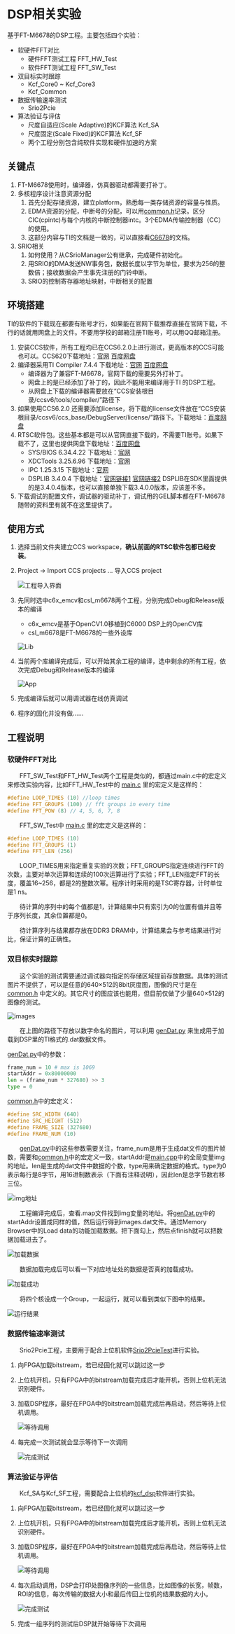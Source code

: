 # DSP相关实验

基于FT-M6678的DSP工程。主要包括四个实验：

- 软硬件FFT对比
  - 硬件FFT测试工程 FFT_HW_Test
  - 软件FFT测试工程 FFT_SW_Test
- 双目标实时跟踪
  - Kcf_Core0 ~ Kcf_Core3
  - Kcf_Common
- 数据传输速率测试
  - Srio2Pcie
- 算法验证与评估
  - 尺度自适应(Scale Adaptive)的KCF算法 Kcf_SA
  - 尺度固定(Scale Fixed)的KCF算法 Kcf_SF
  - 两个工程分别包含纯软件实现和硬件加速的方案

## 关键点

1. FT-M6678使用时，编译器，仿真器驱动都需要打补丁。
2. 多核程序设计注意资源分配
   1. 首先分配存储资源，建立platform，熟悉每一类存储资源的容量与性质。
   2. EDMA资源的分配，中断号的分配，可以用[common.h](Kcf_Common/common.h)记录。区分CIC(cpintc)与每个内核的中断控制器intc。3个EDMA传输控制器（CC）的使用。
   3. 这部分内容与TI的文档是一致的，可以直接看[C6678](https://www.ti.com.cn/cn/lit/ds/symlink/tms320c6678.pdf)的文档。
3. SRIO相关
   1. 如何使用？从CSrioManager公有继承，完成硬件初始化。
   2. 用SRIO的DMA发送NW事务包，数据长度以字节为单位，要求为256的整数倍；接收数据会产生事先注册的门铃中断。
   3. SRIO的控制寄存器地址映射，中断相关的配置

## 环境搭建

TI的软件的下载现在都要有账号才行，如果能在官网下载推荐直接在官网下载，不行的话就用网盘上的文件。不要用学校的邮箱注册TI账号，可以用QQ邮箱注册。

1. 安装CCS软件，所有工程均已在CCS6.2.0上进行测试，更高版本的CCS可能也可以。CCS620下载地址：[官网](https://www.ti.com/tool/download/CCSTUDIO/6.2.0.00050) [百度网盘](https://pan.baidu.com/s/1qpahFXGl8LDbYl1UOu8ZpA?pwd=abcd)
2. 编译器采用TI Compiler 7.4.4 下载地址：[官网](https://software-dl.ti.com/codegen/non-esd/downloads/download_archive.htm) [百度网盘](https://pan.baidu.com/s/1FCnDubYQcH1slSyHfXVBRw?pwd=abcd)
   - 编译器为了兼容FT-M6678，官网下载的需要另外打补丁。
   - 网盘上的是已经添加了补丁的，因此不能用来编译用于TI 的DSP工程。
   - 从网盘上下载的编译器需要放在“CCS安装根目录/ccsv6/tools/compiler/”路径下
3. 如果使用CCS6.2.0 还需要添加license，将下载的license文件放在“CCS安装根目录/ccsv6/ccs_base/DebugServer/license/”路径下。下载地址：[百度网盘](https://pan.baidu.com/s/1R0FAG-DhNgThmKQyeOyBbg?pwd=abcd)
4. RTSC软件包。这些基本都是可以从官网直接下载的，不需要TI账号。如果下载不了，这里也提供网盘下载地址：[百度网盘](https://pan.baidu.com/s/1Bnwm9WrotmYAaGoBV2pX6A?pwd=abcd)
   - SYS/BIOS 6.34.4.22 下载地址：[官网](https://software-dl.ti.com/dsps/dsps_public_sw/sdo_sb/targetcontent/sysbios/index.html)
   - XDCTools 3.25.6.96 下载地址：[官网](https://software-dl.ti.com/dsps/dsps_public_sw/sdo_sb/targetcontent/rtsc/)
   - IPC 1.25.3.15 下载地址：[官网](https://software-dl.ti.com/dsps/dsps_public_sw/sdo_sb/targetcontent/rtsc/)
   - DSPLIB 3.4.0.4 下载地址：[官网链接1](https://www.ti.com.cn/tool/cn/PROCESSOR-SDK-C667X) [官网链接2](https://software-dl.ti.com/sdoemb/sdoemb_public_sw/dsplib/latest/index_FDS.html) DSPLIB在SDK里面提供的是3.4.0.4版本，也可以直接单独下载3.4.0.0版本，应该差不多。
5. 下载调试的配置文件，调试器的驱动补丁，调试用的GEL脚本都在FT-M6678随带的资料里有就不在这里提供了。

## 使用方式

1. 选择当前文件夹建立CCS workspace，**确认前面的RTSC软件包都已经安装**。
2. Project → Import CCS projects ... 导入CCS project

    ![工程导入界面](README/2023-04-11-15-39-40.png)

3. 先同时选中c6x_emcv和csl_m6678两个工程，分别完成Debug和Release版本的编译
   - c6x_emcv是基于OpenCV1.0移植到C6000 DSP上的OpenCV库
   - csl_m6678是FT-M6678的一些外设库

    ![Lib](README/2023-04-11-15-47-43.png)

4. 当前两个库编译完成后，可以开始其余工程的编译，选中剩余的所有工程，依次完成Debug和Release版本的编译

    ![App](README/2023-04-11-15-48-12.png)

5. 完成编译后就可以用调试器在线仿真调试
6. 程序的固化并没有做……

## 工程说明

### 软硬件FFT对比

&emsp;&emsp;FFT_SW_Test和FFT_HW_Test两个工程是类似的，都通过main.c中的宏定义来修改实验内容，比如FFT_HW_Test中的 [main.c](FFT_HW_Test/main.c) 里的宏定义是这样的：

```cpp
#define LOOP_TIMES (10) //loop times
#define FFT_GROUPS (100) // fft groups in every time
#define FFT_POW (8) // 4, 5, 6, 7, 8
```

&emsp;&emsp;FFT_SW_Test中 [main.c](FFT_SW_Test/main.c) 里的宏定义是这样的：

```cpp
#define LOOP_TIMES (10)
#define FFT_GROUPS (1)
#define FFT_LEN (256)
```

&emsp;&emsp;LOOP_TIMES用来指定重复实验的次数；FFT_GROUPS指定连续进行FFT的次数，主要对单次运算和连续的100次运算进行了实验；FFT_LEN指定FFT的长度，覆盖16~256，都是2的整数次幂。程序计时采用的是TSC寄存器，计时单位是1 ns。

&emsp;&emsp;待计算的序列中的每个值都是1，计算结果中只有索引为0的位置有值并且等于序列长度，其余位置都是0。

&emsp;&emsp;待计算序列与结果都存放在DDR3 DRAM中，计算结果会与参考结果进行对比，保证计算的正确性。

### 双目标实时跟踪

&emsp;&emsp;这个实验的测试需要通过调试器向指定的存储区域提前存放数据。具体的测试图片不提供了，可以是任意的640×512的8bit灰度图，图像的尺寸是在 [common.h](Kcf_Common/common.h) 中定义的。其它尺寸的图应该也能用，但目前仅做了少量640×512的图像的测试。

![images](README/2023-04-11-19-40-26.png)

&emsp;&emsp;在上图的路径下存放以数字命名的图片，可以利用 [genDat.py](Scripts/genDat.py) 来生成用于加载到DSP里的TI格式的.dat数据文件。

[genDat.py](Scripts/genDat.py)中的参数：

```python
frame_num = 10 # max is 1069
startAddr = 0x80000000
len = (frame_num * 327680) >> 3
type = 0
```

[common.h](Kcf_Common/common.h)中的宏定义：

```cpp
#define SRC_WIDTH (640)
#define SRC_HEIGHT (512)
#define FRAME_SIZE (327680)
#define FRAME_NUM (10)
```

&emsp;&emsp;[genDat.py](Scripts/genDat.py)中的这些参数需要关注，frame_num是用于生成dat文件的图片帧数，需要和[common.h](Kcf_Common/common.h)中的宏定义一致，startAddr是[main.cpp](Kcf_Core0/src/main.cpp)中的全局变量img的地址。len是生成的dat文件中数据的个数，type用来确定数据的格式。type为0表示每行是8字节，用16进制数表示（下面有注释说明），因此len是总字节数右移三位。

![img地址](README/2023-04-12-08-47-36.png)

&emsp;&emsp;工程编译完成后，查看.map文件找到img变量的地址。将[genDat.py](Scripts/genDat.py)中的startAddr设置成同样的值，然后运行得到images.dat文件。通过Memory Browser中的Load data的功能加载数据。把下面勾上，然后点finish就可以把数据加载进去了。

![加载数据](README/2023-04-12-08-42-39.png)

&emsp;&emsp;数据加载完成后可以看一下对应地址处的数据是否真的加载成功。

![加载成功](README/2023-04-12-08-43-30.png)

&emsp;&emsp;将四个核设成一个Group，一起运行，就可以看到类似下图中的结果。

![运行结果](README/2023-04-12-08-53-06.png)

### 数据传输速率测试

&emsp;&emsp;Srio2Pcie工程，主要用于配合上位机软件[Srio2PcieTest](../Linux/Srio2PcieTest/CMakeLists.txt)进行实验。

1. 向FPGA加载bitstream，若已经固化就可以跳过这一步
2. 上位机开机，只有FPGA中的bitstream加载完成后才能开机，否则上位机无法识别硬件。
3. 加载DSP程序，最好在FPGA中的bitstream加载完成后再启动，然后等待上位机调用。

    ![等待调用](README/2023-04-12-09-22-09.png)

4. 每完成一次测试就会显示等待下一次调用

    ![完成测试](README/2023-04-12-09-26-47.png)

### 算法验证与评估

&emsp;&emsp;Kcf_SA与Kcf_SF工程，需要配合上位机的[kcf_dsp](../Linux/tracker_benchmark_v1.1/trackers/KCF_DSP/CMakeLists.txt)软件进行实验。

1. 向FPGA加载bitstream，若已经固化就可以跳过这一步
2. 上位机开机，只有FPGA中的bitstream加载完成后才能开机，否则上位机无法识别硬件。
3. 加载DSP程序，最好在FPGA中的bitstream加载完成后再启动，然后等待上位机调用。

    ![等待调用](README/2023-04-12-09-32-29.png)

4. 每次启动调用，DSP会打印处图像序列的一些信息，比如图像的长宽，帧数，ROI的信息，每次传输的数据大小和最后传回上位机的结果数据的大小。

    ![完成测试](README/2023-04-12-09-53-58.png)

5. 完成一组序列的测试后DSP就开始等待下次调用
